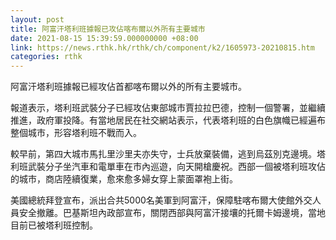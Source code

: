 ```yaml
---
layout: post
title: 阿富汗塔利班據報已攻佔喀布爾以外所有主要城市
date: 2021-08-15 15:39:59.000000000 +08:00
link: https://news.rthk.hk/rthk/ch/component/k2/1605973-20210815.htm
categories: rthk
---
```


阿富汗塔利班據報已經攻佔首都喀布爾以外的所有主要城市。

報道表示，塔利班武裝分子已經攻佔東部城市賈拉拉巴德，控制一個警署，並繼續推進，政府軍投降。有當地居民在社交網站表示，代表塔利班的白色旗幟已經遍布整個城市，形容塔利班不戰而入。

較早前，第四大城市馬扎里沙里夫亦失守，士兵放棄裝備，逃到烏茲別克邊境。塔利班武裝分子坐汽車和電單車在市內巡遊，向天開槍慶祝。西部一個被塔利班攻佔的城市，商店陸續復業，愈來愈多婦女穿上蒙面罩袍上街。

美國總統拜登宣布，派出合共5000名美軍到阿富汗，保障駐喀布爾大使館外交人員安全撤離。巴基斯坦內政部宣布，關閉西部與阿富汗接壤的托爾卡姆邊境，當地目前已被塔利班控制。
